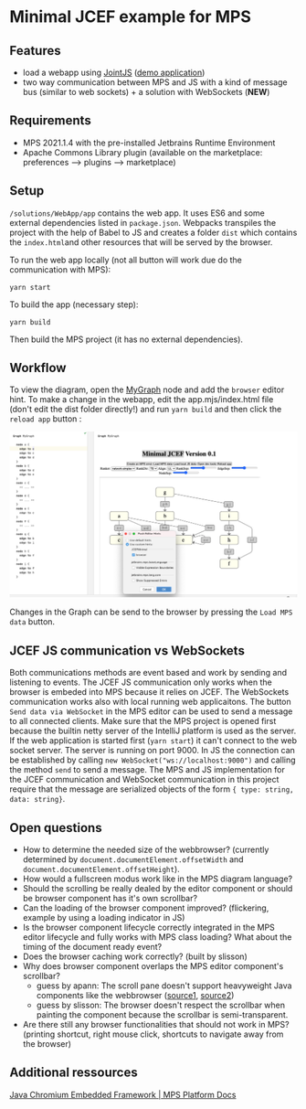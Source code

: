 # Minimal JCEF example for MPS

## Features

- load a webapp using [JointJS](https://www.jointjs.com/) ([demo application](https://resources.jointjs.com/demos/directed-graph))
- two way communication between MPS and JS with a kind of message bus (similar to web sockets) + a solution with WebSockets (**NEW**)

## Requirements

- MPS 2021.1.4 with the pre-installed Jetbrains Runtime Environment
- Apache Commons Library plugin (available on the marketplace: preferences --> plugins --> marketplace)

## Setup

`/solutions/WebApp/app` contains the web app. It uses ES6 and some external dependencies listed in `package.json`. Webpacks transpiles the project with the help of Babel to JS and creates a folder `dist` which contains the `index.html`and other resources that will be served by the browser.


To run the web app locally (not all button will work due do the communication with MPS):

```
yarn start
```

To build the app (necessary step):

```
yarn build
```

Then build the MPS project (it has no external dependencies).

## Workflow

To view the diagram, open the [MyGraph](http://127.0.0.1:63320/node?ref=r%3A5e97007c-fbfd-4391-a73e-647fb49fa2bc%28JCEFMinimal.sandbox%29%2F6666301319363610860) node and add the `browser` editor hint.
To make a change in the webapp, edit the app.mjs/index.html file (don't edit the dist folder directly!) and run `yarn build` and then click the `reload app` button :

![screenshot](screenshot.png)

Changes in the Graph can be send to the browser by pressing the `Load MPS data` button.

## JCEF JS communication vs WebSockets

Both communications methods are event based and work by sending and listening to events. The JCEF JS communication only works when the browser is embeded into MPS because it relies on JCEF.
The WebSockets communication works also with local running web applicaitons. The button `Send data via WebSocket` in the MPS editor can be used to send a message to all connected clients.
Make sure that the MPS project is opened first because the builtin netty server of the IntelliJ platform is used as the server. If the web application is started first (`yarn start`) it can't connect to the web socket server. The server is running on port 9000. In JS the connection can be established by calling `new WebSocket("ws://localhost:9000")` and calling the method `send` to send a message. The MPS and JS implementation for the JCEF communication and WebSocket communication in this project require that the message are serialized objects of the form `{ type: string, data: string}`.

## Open questions

- How to determine the needed size of the webbrowser? (currently determined by `document.documentElement.offsetWidth` and `document.documentElement.offsetHeight`).
- How would a fullscreen modus work like in the MPS diagram language?
- Should the scrolling be really dealed by the editor component or should be browser component has it's own scrollbar?
- Can the loading of the browser component improved? (flickering, example by using a loading indicator in JS)
- Is the browser component lifecycle correctly integrated in the MPS editor lifecycle and fully works with MPS class loading? What about the timing of the document ready event?
- Does the browser caching work correctly? (built by slisson)
- Why does browser component overlaps the MPS editor component's scrollbar?
    - guess by apann: The scroll pane doesn't support heavyweight Java components like the webbrowser ([source1](https://docs.oracle.com/en/java/javase/11/docs/api/java.desktop/javax/swing/JScrollPane.html#:~:text=Provides%20a%20scrollable,support%20heavyweight%20components.), [source2](https://docs.oracle.com/javase/8/docs/technotes/guides/troubleshoot/awt010.html))
    - guess by slisson: The browser doesn't respect the scrollbar when painting the component because the scrollbar is semi-transparent.
- Are there still any browser functionalities that should not work in MPS? (printing shortcut, right mouse click, shortcuts to navigate away from the browser)

## Additional ressources

[Java Chromium Embedded Framework | MPS Platform Docs](http://mbeddr.com/mps-platform-docs/mps_internal/jcef)
